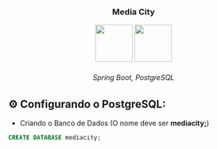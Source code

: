<h3 align="center">Media City</h3>

<div align="center"> 
  <img width="75px" height="75px" src="https://cdn.jsdelivr.net/gh/devicons/devicon@latest/icons/spring/spring-original.svg" />
  <img width="75px" height="75px" src="https://cdn.jsdelivr.net/gh/devicons/devicon@latest/icons/postgresql/postgresql-plain-wordmark.svg" />
      
 ###### Spring Boot, PostgreSQL
</div>

## ⚙️ Configurando o PostgreSQL:

- Criando o Banco de Dados (O nome deve ser **mediacity;**)
```sql
CREATE DATABASE mediacity;
```
